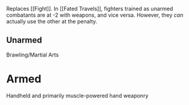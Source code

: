 Replaces [[Fight]].  In [[Fated Travels]], fighters trained as unarmed combatants are at -2 with weapons, and vice versa.  However, they _can_ actually use the other at the penalty.

## Unarmed
Brawling/Martial Arts
# Armed
Handheld and primarily muscle-powered hand weaponry
